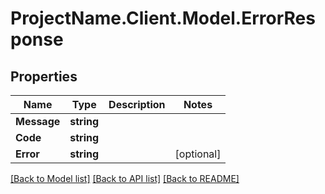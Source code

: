 # ProjectName.Client.Model.ErrorResponse

## Properties

Name | Type | Description | Notes
------------ | ------------- | ------------- | -------------
**Message** | **string** |  | 
**Code** | **string** |  | 
**Error** | **string** |  | [optional] 

[[Back to Model list]](../README.md#documentation-for-models) [[Back to API list]](../README.md#documentation-for-api-endpoints) [[Back to README]](../README.md)

